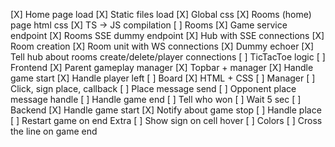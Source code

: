 [X] Home page load
[X] Static files load
[X] Global css
[X] Rooms (home) page html css
[X] TS -> JS compilation
[ ] Rooms
    [X] Game service endpoint
    [X] Rooms SSE dummy endpoint
    [X] Hub with SSE connections
    [X] Room creation
    [X] Room unit with WS connections
    [X] Dummy echoer
    [X] Tell hub about rooms create/delete/player connections
    [ ] TicTacToe logic
        [ ] Frontend
            [X] Parent gameplay manager
            [X] Topbar + manager
            [X] Handle game start
            [X] Handle player left
            [ ] Board
                [X] HTML + CSS
                [ ] Manager
                    [ ] Click, sign place, callback
            [ ] Place message send
            [ ] Opponent place message handle
            [ ] Handle game end
                [ ] Tell who won
                [ ] Wait 5 sec
        [ ] Backend
            [X] Handle game start
            [X] Notify about game stop
            [ ] Handle place
            [ ] Restart game on end
    Extra
        [ ] Show sign on cell hover
        [ ] Colors
        [ ] Cross the line on game end